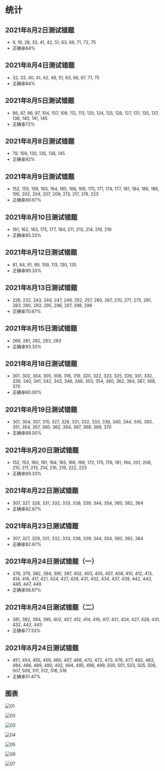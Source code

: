 # 统计

## 2021年8月2日测试错题

- 9, 16, 28, 33, 41, 42, 51, 63, 69, 71, 72, 75
- 正确率84%

## 2021年8月4日测试错题

- 32, 33, 40, 41, 42, 48, 51, 63, 66, 67, 71, 75
- 正确率84%

## 2021年8月5日测试错题

- 86, 87, 96, 97, 104, 107, 109, 112, 113, 120, 124, 125, 126, 127, 131, 135, 137, 138, 140, 141, 145
- 正确率72%

## 2021年8月8日测试错题

- 79, 109, 130, 135, 136, 145
- 正确率92%

## 2021年8月9日测试错题

- 152, 155, 159, 160, 164, 165, 166, 169, 170, 171, 174, 177, 181, 184, 186, 189, 195, 202, 204, 207, 209, 213, 217, 219, 223
- 正确率66.67%

## 2021年8月10日测试错题

- 161, 162, 163, 175, 177, 184, 211, 213, 214, 216, 219
- 正确率85.33%

## 2021年8月12日测试错题

- 81, 84, 91, 99, 109, 113, 130, 135
- 正确率89.33%

## 2021年8月13日测试错题

- 226, 232, 243, 244, 247, 249, 252, 257, 260, 267, 270, 271, 275, 281, 283, 290, 293, 295, 296, 297, 298, 299
- 正确率70.67%

## 2021年8月15日测试错题

- 266, 281, 282, 283, 293
- 正确率93.33%

## 2021年8月18日测试错题

- 301, 302, 304, 305, 306, 316, 319, 320, 322, 323, 325, 326, 331, 332, 339, 340, 341, 342, 343, 346, 348, 353, 354, 360, 362, 364, 367, 368, 370
- 正确率60.00%

## 2021年8月19日测试错题

- 301, 304, 307, 315, 327, 328, 331, 332, 333, 338, 340, 344, 345, 350, 351, 354, 357, 360, 362, 364, 367, 368, 369, 370
- 正确率68.00%

## 2021年8月20日测试错题

- 152, 153, 160, 161, 164, 165, 166, 169, 172, 175, 176, 181, 194, 201, 208, 210, 211, 213, 214, 216, 219, 222, 223
- 正确率69.33%

## 2021年8月22日测试错题

- 307, 327, 328, 331, 332, 333, 338, 339, 344, 354, 360, 362, 364
- 正确率82.67%

## 2021年8月23日测试错题

- 307, 327, 328, 331, 332, 333, 338, 339, 344, 354, 360, 362, 364
- 正确率82.67%

## 2021年8月24日测试错题（一）

- 376, 379, 382, 394, 395, 397, 402, 403, 405, 407, 408, 410, 412, 413, 414, 416, 417, 421, 424, 427, 428, 431, 432, 434, 437, 439, 442, 443, 446, 447, 449
- 正确率58.67%

## 2021年8月24日测试错题（二）

- 381, 382, 394, 395, 402, 407, 412, 414, 416, 417, 421, 424, 427, 428, 431, 432, 442, 443
- 正确率77.33%

## 2021年8月24日测试错题

- 451, 454, 455, 459, 460, 407, 468, 470, 472, 473, 476, 477, 482, 483, 484, 486, 489, 490, 492, 494, 495, 496, 499, 500, 501, 503, 505, 506, 507, 508, 511, 512, 516, 518
- 正确率51.47%

## 图表

![01](./img/testReview1.png)

![02](./img/testReview2.png)

![03](./img/testReview3.png)

![04](./img/testReview4.png)

![05](./img/testReview5.png)

![06](img/testReview6.png)

![07](./img/correctRate.png)
